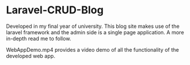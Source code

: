 # Laravel-CRUD-Blog

Developed in my final year of university. This blog site makes use of the laravel framework and the admin side is a single page application. A more in-depth read me to follow.

WebAppDemo.mp4 provides a video demo of all the functionality of the developed web app.
